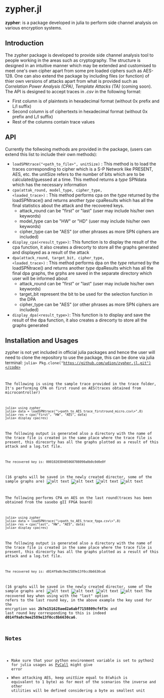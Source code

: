 # zypher.jl
**zypher**: is a package developed in julia to perform side channel analysis on various encryption systems.

## Introduction
The zypher package is developed to provide side channel analysis tool to people working in the areas such as cryptography.
The structure is designed in an intuitive manner which may be extended and customised to meet one's own cipher apart from some pre loaded ciphers such as AES-128. One can also extend the package by including files (or function) of thier own versions of attacks apart from what is provided such as *Correlation Power Analysis (CPA)*, *Template Attacks (TA)* (coming soon). The API is designed to accept traces in *.csv* in the  following format: <br>
* First column is of plaintexts in hexadecimal format (without 0x prefix and L/l suffix)
* Second column is of ciphertexts in hexadecimal format (without 0x prefix and L/l suffix)
* Rest of the columns contain trace values

## API
Currently the follwoing methods are provided in the package, (users can extend this list to include their own methods):
* <code>loadSPNtrace("\<path_to_file\>", unitSize)</code> : This method is to load the traces corresponding to cipher which is a S-P Network like PRESENT, AES, etc. the unitSize refers to the number of bits which are to be calculated/guessed at a time. This method returns a *type* SPNdata which has the necessary information
* <code>cpa(attak_round, model_type, cipher_type, \<loaded_trace\>)</code> : This method performs cpa on the *type* returned by the loadSPNtrace() and returns another *type* cpaResults which has all the final statistics about the attack and the recovered keys.
  * attack_round can be "first" or "last" (user may include his/her own keywords)
  * model_type can be "HW" or "HD" (user may include his/her own keywords)
  * cipher_type can be "AES" (or other phrases as more SPN ciphers are included)
* <code>display_cpa(\<result_type\>)</code>: This function is to display the result of the cpa function, it also creates a direcorty to store all the graphs generated and displayed as a result of the attack
* <code>dpa(attack_round, target_bit, cipher_type, \<loaded_trace\>)</code> : This method performs dpa on the *type* returned by the loadSPNtrace() and returns another *type* dpaResults which has all the final dpa graphs, the grphs are saved in the separate directory which user will be informed about
  * attack_round can be "first" or "last" (user may include his/her own keywords)
  * target_bit represent the bit to be used for the selection function in the DPA
  * cipher_type can be "AES" (or other phrases as more SPN ciphers are included)
* <code>display_dpa(\<result_type\>)</code>: This function is to display and save the result of the dpa function, it also creates a direcorty to store all the graphs generated

## Installation and Usages
zypher is not yet included in official julia packages and hence the user will need to clone the repository to use the package, this can be done via julia terminal:
<code>julia> Pkg.clone("https://github.com/udion/zypher.jl.git")</code>

The following is using the sample trace provided in the trace folder, It's performing CPA on first round on AES(traces obtained from microcontroller)
```
julia> using zypher
julia> data = loadSPNtrace("\<path_to_AES_trace_firstround_micro.csv\>",8)
julia> res = cpa("first", "HW", "AES", data)
julia> display_cpa(res)
```
The following output is generated also a directory with the name of the trace file is created in the same place where the trace file is present, this direcorty has all the graphs plotted as a result of this attack and a log.txt file.
```
The recovered key is: 000102030405060708090a0b0c0d0e0f
```
(16 graphs will be saved in the newly created director, some of the sample graphs are)
![alt text](https://github.com/udion/zypher.jl/blob/master/images/AES_micro_cpa/max_cc_keyvals_for_byte7.png)
![alt text](https://github.com/udion/zypher.jl/blob/master/images/AES_micro_cpa/max_cc_keyvals_for_byte9.png)
![alt text](https://github.com/udion/zypher.jl/blob/master/images/AES_micro_cpa/max_cc_keyvals_for_byte13.png)
![alt text](https://github.com/udion/zypher.jl/blob/master/images/AES_micro_cpa/max_cc_keyvals_for_byte16.png)

The following performs CPA on AES on the last round(traces has been obtained from the sasebo gII FPGA board)
```
julia> using zypher
julia> data = loadSPNtrace("\<path_to_AES_trace_fpga.csv\>",8)
julia> res = cpa("last", "HW", "AES", data)
julia> display_cpa(res)
```
The following output is generated also a directory with the name of the trace file is created in the same place where the trace file is present, this direcorty has all the graphs plotted as a result of this attack and a log.txt file.
```
The recovered key is: d014f9a8c9ee2589e13f0cc8b6630ca6
```
(16 graphs will be saved in the newly created director, some of the sample graphs are)
![alt text](https://github.com/udion/zypher.jl/blob/master/images/AES_fpga_cpa/max_cc_keyvals_for_byte1.png)
![alt text](https://github.com/udion/zypher.jl/blob/master/images/AES_fpga_cpa/max_cc_keyvals_for_byte2.png)
![alt text](https://github.com/udion/zypher.jl/blob/master/images/AES_fpga_cpa/max_cc_keyvals_for_byte12.png)
![alt text](https://github.com/udion/zypher.jl/blob/master/images/AES_fpga_cpa/max_cc_keyvals_for_byte14.png)
The recovered key when using with the "last" option refers to the last round key, in the above example the key used for the encryption was **2b7e151628aed2a6abf7158809cf4f3c** and last round key corresponding to this is indeed **d014f9a8c9ee2589e13f0cc8b6630ca6**.

## Notes
* Make sure that your python environment variable is set to python2 for julia usages as [PyCall](https://github.com/JuliaPy/PyCall.jl) might give error
* When attacking AES, keep *unitSize* equal to 8(which is equivalent to 1 byte) as for most of the scenarios the inverse and other utilities will be defined considering a byte as smallest unit 
